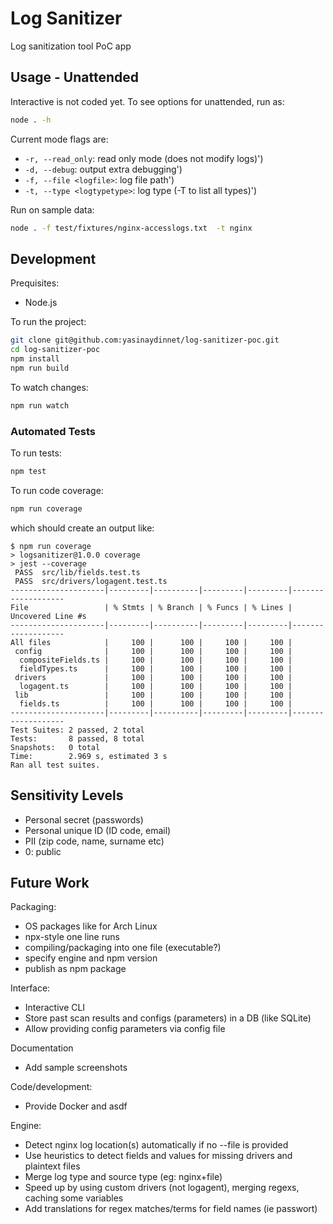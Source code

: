 # Log Sanitizer

Log sanitization tool PoC app

## Usage - Unattended
Interactive is not coded yet. To see options for unattended, run as:
```sh
node . -h
```

Current mode flags are:
- `-r, --read_only`: read only mode (does not modify logs)')
- `-d, --debug`: output extra debugging')
- `-f, --file <logfile>`: log file path')
- `-t, --type <logtypetype>`: log type (-T to list all types)')

Run on sample data:
```sh
node . -f test/fixtures/nginx-accesslogs.txt  -t nginx
```

## Development

Prequisites:
- Node.js

To run the project:
```sh
git clone git@github.com:yasinaydinnet/log-sanitizer-poc.git
cd log-sanitizer-poc
npm install
npm run build
```

To watch changes:
```sh
npm run watch
```

### Automated Tests

To run tests:
```sh
npm test
```

To run code coverage:
```sh
npm run coverage
```
which should create an output like:
```
$ npm run coverage
> logsanitizer@1.0.0 coverage
> jest --coverage
 PASS  src/lib/fields.test.ts
 PASS  src/drivers/logagent.test.ts
---------------------|---------|----------|---------|---------|-------------------
File                 | % Stmts | % Branch | % Funcs | % Lines | Uncovered Line #s 
---------------------|---------|----------|---------|---------|-------------------
All files            |     100 |      100 |     100 |     100 |                   
 config              |     100 |      100 |     100 |     100 |                   
  compositeFields.ts |     100 |      100 |     100 |     100 |                   
  fieldTypes.ts      |     100 |      100 |     100 |     100 |                   
 drivers             |     100 |      100 |     100 |     100 |                   
  logagent.ts        |     100 |      100 |     100 |     100 |                   
 lib                 |     100 |      100 |     100 |     100 |                   
  fields.ts          |     100 |      100 |     100 |     100 |                   
---------------------|---------|----------|---------|---------|-------------------
Test Suites: 2 passed, 2 total
Tests:       8 passed, 8 total
Snapshots:   0 total
Time:        2.969 s, estimated 3 s
Ran all test suites.
```

## Sensitivity Levels
- Personal secret (passwords)
- Personal unique ID (ID code, email)
- PII (zip code, name, surname etc)
- 0: public

## Future Work

Packaging:
- OS packages like for Arch Linux
- npx-style one line runs
- compiling/packaging into one file (executable?)
- specify engine and npm version
- publish as npm package

Interface:
- Interactive CLI
- Store past scan results and configs (parameters) in a DB (like SQLite)
- Allow providing config parameters via config file

Documentation
- Add sample screenshots

Code/development:
- Provide Docker and asdf

Engine:
- Detect nginx log location(s) automatically if no --file is provided
- Use heuristics to detect fields and values for missing drivers and plaintext files
- Merge log type and source type (eg: nginx+file)
- Speed up by using custom drivers (not logagent), merging regexs, caching some variables
- Add translations for regex matches/terms for field names (ie passwort)
